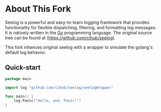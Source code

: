 About This Fork
=======

Seelog is a powerful and easy-to-learn logging framework that provides functionality for flexible dispatching, filtering, and formatting log messages.
It is natively written in the [Go](http://golang.org/) programming language.
The original source tree can be found at (https://github.com/cihub/seelog).

This fork inhances original seelog with a wrapper to simulate the golang's default log behavior.

Quick-start
-----------

```go
package main

import log "github.com/cihub/seelog/seelogWrapper"

func main() {
    log.Panic("Hello, and, Panic!")
}
```
